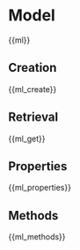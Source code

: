 # Model

{{ml}}

## Creation

{{ml_create}}

## Retrieval

{{ml_get}}

## Properties

{{ml_properties}}

## Methods

{{ml_methods}}
